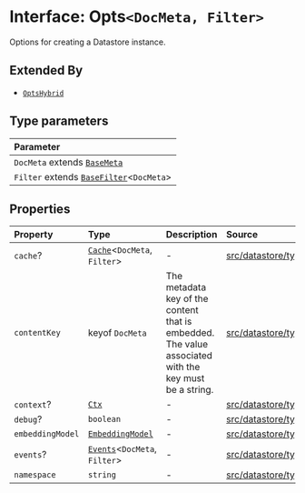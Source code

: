 # Interface: Opts`<DocMeta, Filter>`

Options for creating a Datastore instance.

## Extended By

- [`OptsHybrid`](OptsHybrid.md)

## Type parameters

| Parameter |
| :------ |
| `DocMeta` extends [`BaseMeta`](../type-aliases/BaseMeta.md) |
| `Filter` extends [`BaseFilter`](../type-aliases/BaseFilter.md)\<`DocMeta`\> |

## Properties

| Property | Type | Description | Source |
| :------ | :------ | :------ | :------ |
| `cache`? | [`Cache`](Cache.md)\<`DocMeta`, `Filter`\> | - | [src/datastore/types.ts:95](https://github.com/dexaai/llm-tools/blob/2a387dc/src/datastore/types.ts#L95) |
| `contentKey` | keyof `DocMeta` | The metadata key of the content that is embedded.<br />The value associated with the key must be a string. | [src/datastore/types.ts:92](https://github.com/dexaai/llm-tools/blob/2a387dc/src/datastore/types.ts#L92) |
| `context`? | [`Ctx`](../type-aliases/Ctx.md) | - | [src/datastore/types.ts:97](https://github.com/dexaai/llm-tools/blob/2a387dc/src/datastore/types.ts#L97) |
| `debug`? | `boolean` | - | [src/datastore/types.ts:98](https://github.com/dexaai/llm-tools/blob/2a387dc/src/datastore/types.ts#L98) |
| `embeddingModel` | [`EmbeddingModel`](../../../classes/EmbeddingModel.md) | - | [src/datastore/types.ts:94](https://github.com/dexaai/llm-tools/blob/2a387dc/src/datastore/types.ts#L94) |
| `events`? | [`Events`](Events.md)\<`DocMeta`, `Filter`\> | - | [src/datastore/types.ts:96](https://github.com/dexaai/llm-tools/blob/2a387dc/src/datastore/types.ts#L96) |
| `namespace` | `string` | - | [src/datastore/types.ts:93](https://github.com/dexaai/llm-tools/blob/2a387dc/src/datastore/types.ts#L93) |
